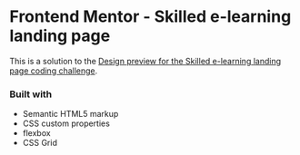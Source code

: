 # Frontend Mentor - Skilled e-learning landing page

This is a solution to the [Design preview for the Skilled e-learning landing page coding challenge](https://www.frontendmentor.io/challenges/skilled-elearning-landing-page-S1ObDrZ8q).

### Built with

- Semantic HTML5 markup
- CSS custom properties
- flexbox
- CSS Grid
